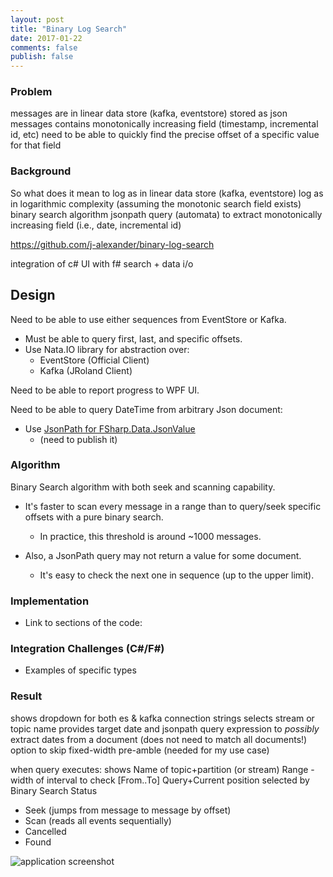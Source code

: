 ```yaml
---
layout: post
title: "Binary Log Search"
date: 2017-01-22
comments: false
publish: false
---
```

### Problem
messages are in linear data store (kafka, eventstore) stored as json
messages contains monotonically increasing field (timestamp, incremental id, etc)
need to be able to quickly find the precise offset of a specific value for that field

### Background
So what does it mean to 
log as in linear data store (kafka, eventstore)
log as in logarithmic complexity (assuming the monotonic search field exists)
binary search algorithm
jsonpath query (automata) to extract monotonically increasing field (i.e., date, incremental id)

https://github.com/j-alexander/binary-log-search

integration of c# UI with f# search + data i/o

## Design

Need to be able to use either sequences from EventStore or Kafka.

 - Must be able to query first, last, and specific offsets.
 - Use Nata.IO library for abstraction over:
   - EventStore (Official Client)
   - Kafka (JRoland Client)


Need to be able to report progress to WPF UI.

Need to be able to query DateTime from arbitrary Json document:

 - Use [JsonPath for FSharp.Data.JsonValue](http://localhost:4000/entry/2016/12/23/jsonpath-queries-using-fsharpdata)
   - (need to publish it)

### Algorithm

Binary Search algorithm with both seek and scanning capability.

 - It's faster to scan every message in a range than to query/seek specific offsets with a pure binary search.
   - In practice, this threshold is around ~1000 messages.

 - Also, a JsonPath query may not return a value for some document.
   - It's easy to check the next one in sequence (up to the upper limit).

### Implementation

 - Link to sections of the code:

### Integration Challenges (C\#/F\#)

 - Examples of specific types

### Result

shows dropdown for both es & kafka connection strings
selects stream or topic name
provides target date and jsonpath query expression to _possibly_ extract dates from a document (does not need to match all documents!)
option to skip fixed-width pre-amble (needed for my use case)

when query executes:
shows Name of topic+partition (or stream)
Range - width of interval to check [From..To]
Query+Current position selected by Binary Search
Status
 - Seek (jumps from message to message by offset)
 - Scan (reads all events sequentially)
 - Cancelled
 - Found

![application screenshot](Screenshot.gif)